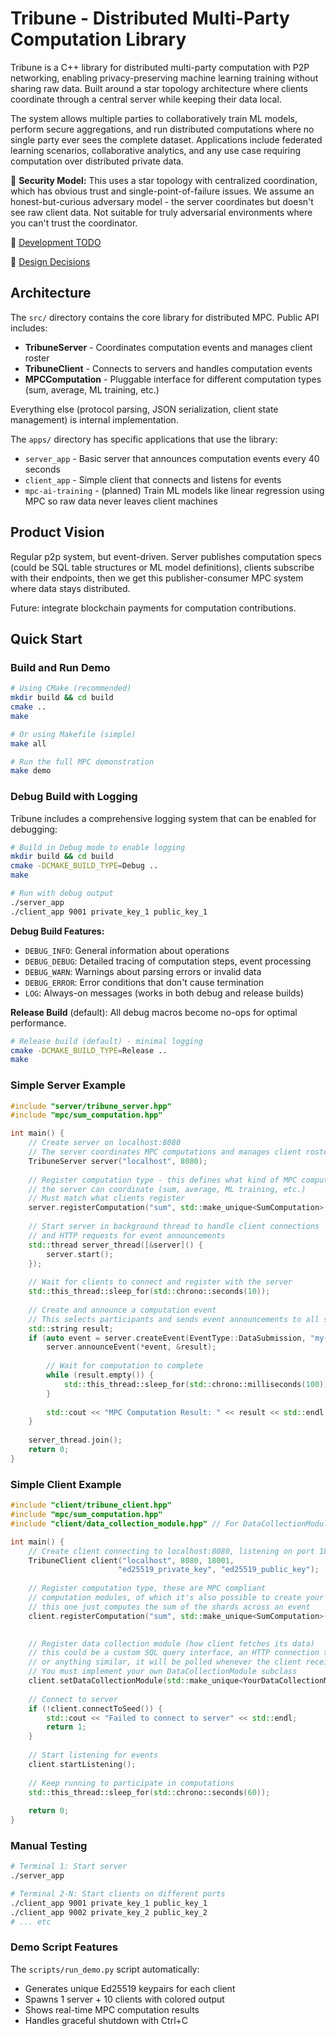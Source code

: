 
# Tribune - Distributed Multi-Party Computation Library

Tribune is a C++ library for distributed multi-party computation with P2P networking, enabling privacy-preserving machine learning training without sharing raw data. Built around a star topology architecture where clients coordinate through a central server while keeping their data local.

The system allows multiple parties to collaboratively train ML models, perform secure aggregations, and run distributed computations where no single party ever sees the complete dataset. Applications include federated learning scenarios, collaborative analytics, and any use case requiring computation over distributed private data.

:speech_balloon: **Security Model:** This uses a star topology with centralized coordination, which has obvious trust and single-point-of-failure issues. We assume an honest-but-curious adversary model - the server coordinates but doesn't see raw client data. Not suitable for truly adversarial environments where you can't trust the coordinator.

:pushpin: [Development TODO](https://github.com/frederikgramkortegaard/tribune/blob/master/TODO.md)

:page_facing_up: [Design Decisions](https://github.com/frederikgramkortegaard/tribune/blob/master/DESIGN_DECISIONS.md)

## Architecture

The `src/` directory contains the core library for distributed MPC. Public API includes:
- **TribuneServer** - Coordinates computation events and manages client roster
- **TribuneClient** - Connects to servers and handles computation events
- **MPCComputation** - Pluggable interface for different computation types (sum, average, ML training, etc.)

Everything else (protocol parsing, JSON serialization, client state management) is internal implementation.

The `apps/` directory has specific applications that use the library:
- `server_app` - Basic server that announces computation events every 40 seconds
- `client_app` - Simple client that connects and listens for events
- `mpc-ai-training` - (planned) Train ML models like linear regression using MPC so raw data never leaves client machines

## Product Vision

Regular p2p system, but event-driven. Server publishes computation specs (could be SQL table structures or ML model definitions), clients subscribe with their endpoints, then we get this publisher-consumer MPC system where data stays distributed.

Future: integrate blockchain payments for computation contributions.

## Quick Start

### Build and Run Demo

```bash
# Using CMake (recommended)
mkdir build && cd build
cmake ..
make

# Or using Makefile (simple)
make all

# Run the full MPC demonstration
make demo
```

### Debug Build with Logging

Tribune includes a comprehensive logging system that can be enabled for debugging:

```bash
# Build in Debug mode to enable logging
mkdir build && cd build
cmake -DCMAKE_BUILD_TYPE=Debug ..
make

# Run with debug output
./server_app
./client_app 9001 private_key_1 public_key_1
```

**Debug Build Features:**
- `DEBUG_INFO`: General information about operations
- `DEBUG_DEBUG`: Detailed tracing of computation steps, event processing
- `DEBUG_WARN`: Warnings about parsing errors or invalid data  
- `DEBUG_ERROR`: Error conditions that don't cause termination
- `LOG`: Always-on messages (works in both debug and release builds)

**Release Build** (default): All debug macros become no-ops for optimal performance.

```bash
# Release build (default) - minimal logging
cmake -DCMAKE_BUILD_TYPE=Release ..
make
```

### Simple Server Example

```cpp
#include "server/tribune_server.hpp"
#include "mpc/sum_computation.hpp"

int main() {
    // Create server on localhost:8080
    // The server coordinates MPC computations and manages client rosters
    TribuneServer server("localhost", 8080);
    
    // Register computation type - this defines what kind of MPC computation
    // the server can coordinate (sum, average, ML training, etc.)
    // Must match what clients register
    server.registerComputation("sum", std::make_unique<SumComputation>());
    
    // Start server in background thread to handle client connections
    // and HTTP requests for event announcements
    std::thread server_thread([&server]() {
        server.start();
    });
    
    // Wait for clients to connect and register with the server
    std::this_thread::sleep_for(std::chrono::seconds(10));
    
    // Create and announce a computation event
    // This selects participants and sends event announcements to all selected clients
    std::string result;
    if (auto event = server.createEvent(EventType::DataSubmission, "my-event")) {
        server.announceEvent(*event, &result);
        
        // Wait for computation to complete
        while (result.empty()) {
            std::this_thread::sleep_for(std::chrono::milliseconds(100));
        }
        
        std::cout << "MPC Computation Result: " << result << std::endl;
    }
    
    server_thread.join();
    return 0;
}
```

### Simple Client Example

```cpp
#include "client/tribune_client.hpp"
#include "mpc/sum_computation.hpp"
#include "client/data_collection_module.hpp" // For DataCollectionModule interface

int main() {
    // Create client connecting to localhost:8080, listening on port 18001
    TribuneClient client("localhost", 8080, 18001, 
                        "ed25519_private_key", "ed25519_public_key");
    
    // Register computation type, these are MPC compliant
    // computation modules, of which it's also possible to create your own
    // this one just computes the sum of the shards across an event
    client.registerComputation("sum", std::make_unique<SumComputation>());

    
    // Register data collection module (how client fetches its data)
    // this could be a custom SQL query interface, an HTTP connection to temperature sensor
    // or anything similar, it will be polled whenever the client receives an Announcement
    // You must implement your own DataCollectionModule subclass
    client.setDataCollectionModule(std::make_unique<YourDataCollectionModule>());
    
    // Connect to server
    if (!client.connectToSeed()) {
        std::cout << "Failed to connect to server" << std::endl;
        return 1;
    }
    
    // Start listening for events
    client.startListening();
    
    // Keep running to participate in computations
    std::this_thread::sleep_for(std::chrono::seconds(60));
    
    return 0;
}
```

### Manual Testing

```bash
# Terminal 1: Start server
./server_app

# Terminal 2-N: Start clients on different ports  
./client_app 9001 private_key_1 public_key_1
./client_app 9002 private_key_2 public_key_2
# ... etc
```

### Demo Script Features

The `scripts/run_demo.py` script automatically:
- Generates unique Ed25519 keypairs for each client
- Spawns 1 server + 10 clients with colored output
- Shows real-time MPC computation results
- Handles graceful shutdown with Ctrl+C
